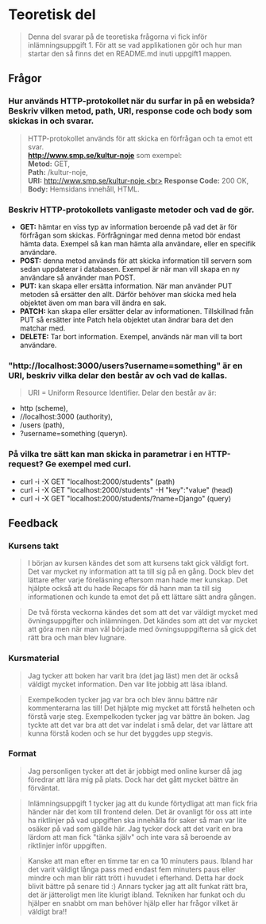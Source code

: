 # Teoretisk del
>Denna del svarar på de teoretiska frågorna vi fick inför inlämningsuppgift 1. För att se vad applikationen gör och hur man startar den så finns det en README.md inuti uppgift1 mappen.

## Frågor
### Hur används HTTP-protokollet när du surfar in på en websida? Beskriv vilken metod, path, URI, response code och body som skickas in och svarar.<br>
>HTTP-protokollet används för att skicka en förfrågan och ta emot ett svar.<br>
**http://www.smp.se/kultur-noje** som exempel:<br>
**Metod:** GET,<br>
**Path:** /kultur-noje,<br>
**URI:** http://www.smp.se/kultur-noje,<br>
**Response Code:** 200 OK,<br>
**Body:** Hemsidans innehåll, HTML.

### Beskriv HTTP-protokollets vanligaste metoder och vad de gör.
- **GET:** hämtar en viss typ av information beroende på vad det är för förfrågan som skickas. Förfrågningar med denna metod bör endast hämta data. Exempel så kan man hämta alla användare, eller en specifik användare.
- **POST:** denna metod används för att skicka information till servern som sedan uppdaterar i databasen. Exempel är när man vill skapa en ny användare så använder man POST.
- **PUT:** kan skapa eller ersätta information. När man använder PUT metoden så ersätter den allt. Därför behöver man skicka med hela objektet även om man bara vill ändra en sak.
- **PATCH:** kan skapa eller ersätter delar av informationen. Tillskillnad från PUT så ersätter inte Patch hela objektet utan ändrar bara det den matchar med. 
- **DELETE:** Tar bort information. Exempel, används när man vill ta bort användare.

### "http://localhost:3000/users?username=something" är en URI, beskriv vilka delar den består av och vad de kallas.
>URI = Uniform Resource Identifier. Delar den består av är: <br>
- http (scheme), 
- //localhost:3000 (authority), 
- /users (path), 
- ?username=something (queryn).

### På vilka tre sätt kan man skicka in parametrar i en HTTP-request? Ge exempel med curl.
- curl -i -X GET "localhost:2000/students" (path)
- curl -i -X GET "localhost:2000/students" -H "key":"value" (head)
- curl -i -X GET "localhost:2000/students/?name=Django" (query)

## Feedback
### Kursens takt
>I början av kursen kändes det som att kursens takt gick väldigt fort. Det var mycket ny information att ta till sig på en gång. Dock blev det lättare efter varje föreläsning eftersom man hade mer kunskap. Det hjälpte också att du hade Recaps för då hann man ta till sig informationen och kunde ta emot det på ett lättare sätt andra gången. 

>De två första veckorna kändes det som att det var väldigt mycket med övningsuppgifter och inlämningen. Det kändes som att det var mycket att göra men när man väl började med övningsuppgifterna så gick det rätt bra och man blev lugnare. 


### Kursmaterial
>Jag tycker att boken har varit bra (det jag läst) men det är också väldigt mycket information. Den var lite jobbig att läsa ibland. 

>Exempelkoden tycker jag var bra och blev ännu bättre när kommenterarna las till! Det hjälpte mig mycket att förstå helheten och förstå varje steg. Exempelkoden tycker jag var bättre än boken. Jag tyckte att det var bra att det var indelat i små delar, det var lättare att kunna förstå koden och se hur det byggdes upp stegvis.


### Format
>Jag personligen tycker att det är jobbigt med online kurser då jag föredrar att lära mig på plats. Dock har det gått mycket bättre än förväntat. 

>Inlämningsuppgift 1 tycker jag att du kunde förtydligat att man fick fria händer när det kom till frontend delen. Det är ovanligt för oss att inte ha riktlinjer på vad uppgiften ska innehålla för saker så man var lite osäker på vad som gällde här. Jag tycker dock att det varit en bra lärdom att man fick "tänka själv" och inte vara så beroende av riktlinjer inför uppgiften. 

>Kanske att man efter en timme tar en ca 10 minuters paus. Ibland har det varit väldigt långa pass med endast fem minuters paus eller mindre och man blir rätt trött i huvudet i efterhand. Detta har dock blivit bättre på senare tid :) Annars tycker jag att allt funkat rätt bra, det är jätteroligt men lite klurigt ibland. Tekniken har funkat och du hjälper en snabbt om man behöver hjälp eller har frågor vilket är väldigt bra!!
